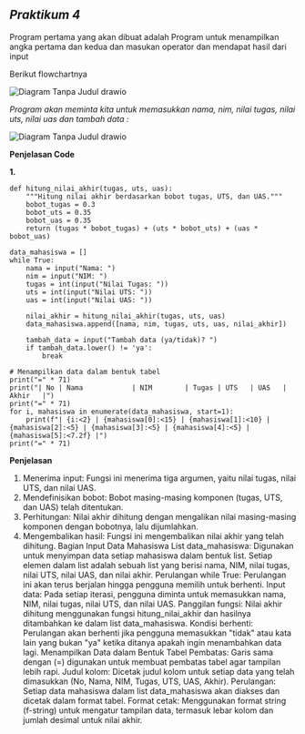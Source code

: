 ## *Praktikum 4*

Program pertama yang akan dibuat adalah Program untuk menampilkan angka pertama dan kedua dan masukan operator dan mendapat hasil dari input

Berikut flowchartnya

![Diagram Tanpa Judul drawio](https://github.com/user-attachments/assets/20e05071-5a47-4586-a532-1e6268dd0fbb)

*Program akan meminta kita untuk memasukkan nama, nim, nilai tugas, nilai uts, nilai uas dan tambah data :*

![Diagram Tanpa Judul drawio](https://github.com/user-attachments/assets/8bff8aea-6919-4f3d-8fea-5ca57de7a7f3)

**Penjelasan Code**

**1.**

```
def hitung_nilai_akhir(tugas, uts, uas):
    """Hitung nilai akhir berdasarkan bobot tugas, UTS, dan UAS."""
    bobot_tugas = 0.3
    bobot_uts = 0.35
    bobot_uas = 0.35
    return (tugas * bobot_tugas) + (uts * bobot_uts) + (uas * bobot_uas)

data_mahasiswa = []
while True:
    nama = input("Nama: ")
    nim = input("NIM: ")
    tugas = int(input("Nilai Tugas: "))
    uts = int(input("Nilai UTS: "))
    uas = int(input("Nilai UAS: "))

    nilai_akhir = hitung_nilai_akhir(tugas, uts, uas)
    data_mahasiswa.append([nama, nim, tugas, uts, uas, nilai_akhir])

    tambah_data = input("Tambah data (ya/tidak)? ")
    if tambah_data.lower() != 'ya':
        break

# Menampilkan data dalam bentuk tabel
print("=" * 71)
print("| No | Nama            | NIM        | Tugas | UTS   | UAS   | Akhir   |")
print("=" * 71)
for i, mahasiswa in enumerate(data_mahasiswa, start=1):
    print(f"| {i:<2} | {mahasiswa[0]:<15} | {mahasiswa[1]:<10} | {mahasiswa[2]:<5} | {mahasiswa[3]:<5} | {mahasiswa[4]:<5} | {mahasiswa[5]:<7.2f} |")
print("=" * 71)
```

**Penjelasan**
1.	Menerima input: Fungsi ini menerima tiga argumen, yaitu nilai tugas, nilai UTS, dan nilai UAS.
2.	Mendefinisikan bobot: Bobot masing-masing komponen (tugas, UTS, dan UAS) telah ditentukan.
3.	Perhitungan: Nilai akhir dihitung dengan mengalikan nilai masing-masing komponen dengan bobotnya, lalu dijumlahkan.
4.	Mengembalikan hasil: Fungsi ini mengembalikan nilai akhir yang telah dihitung.
Bagian Input Data Mahasiswa
List data_mahasiswa: Digunakan untuk menyimpan data setiap mahasiswa dalam bentuk list. Setiap elemen dalam list adalah sebuah list yang berisi nama, NIM, nilai tugas, nilai UTS, nilai UAS, dan nilai akhir.
Perulangan while True: Perulangan ini akan terus berjalan hingga pengguna memilih untuk berhenti.
Input data: Pada setiap iterasi, pengguna diminta untuk memasukkan nama, NIM, nilai tugas, nilai UTS, dan nilai UAS.
Panggilan fungsi: Nilai akhir dihitung menggunakan fungsi hitung_nilai_akhir dan hasilnya ditambahkan ke dalam list data_mahasiswa.
Kondisi berhenti: Perulangan akan berhenti jika pengguna memasukkan "tidak" atau kata lain yang bukan "ya" ketika ditanya apakah ingin menambahkan data lagi.
Menampilkan Data dalam Bentuk Tabel
Pembatas: Garis sama dengan (=) digunakan untuk membuat pembatas tabel agar tampilan lebih rapi.
Judul kolom: Dicetak judul kolom untuk setiap data yang telah dimasukkan (No, Nama, NIM, Tugas, UTS, UAS, Akhir).
Perulangan: Setiap data mahasiswa dalam list data_mahasiswa akan diakses dan dicetak dalam format tabel.
Format cetak: Menggunakan format string (f-string) untuk mengatur tampilan data, termasuk lebar kolom dan jumlah desimal untuk nilai akhir.
